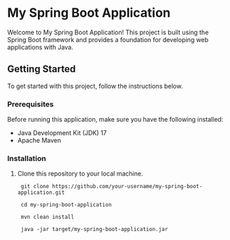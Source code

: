 # My Spring Boot Application

Welcome to My Spring Boot Application! This project is built using the Spring Boot framework and provides a foundation for developing web applications with Java.

## Getting Started

To get started with this project, follow the instructions below.

### Prerequisites

Before running this application, make sure you have the following installed:

- Java Development Kit (JDK) 17
- Apache Maven

### Installation

1. Clone this repository to your local machine.
   ```shell
    git clone https://github.com/your-username/my-spring-boot-application.git

    cd my-spring-boot-application

    mvn clean install

    java -jar target/my-spring-boot-application.jar


